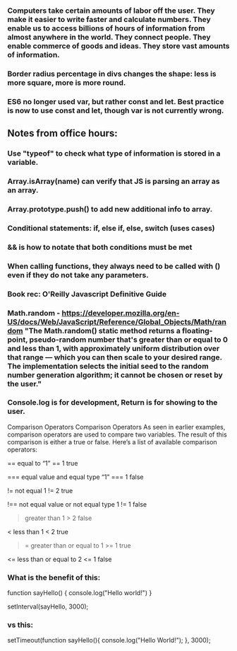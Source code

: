 ### Computers take certain amounts of labor off the user. They make it easier to write faster and calculate numbers. They enable us to access billions of hours of information from almost anywhere in the world. They connect people. They enable commerce of goods and ideas. They store vast amounts of information.

### Border radius percentage in divs changes the shape: less is more square, more is more round.

### ES6 no longer used var, but rather const and let. Best practice is now to use const and let, though var is not currently wrong.

## Notes from office hours:

### Use "typeof" to check what type of information is stored in a variable.

### Array.isArray(name) can verify that JS is parsing an array as an array.

### Array.prototype.push() to add new additional info to array.

### Conditional statements: if, else if, else, switch (uses cases)

### && is how to notate that both conditions must be met

### When calling functions, they always need to be called with () even if they do not take any parameters.

### Book rec: O'Reilly Javascript Definitive Guide

### Math.random - https://developer.mozilla.org/en-US/docs/Web/JavaScript/Reference/Global_Objects/Math/random "The Math.random() static method returns a floating-point, pseudo-random number that's greater than or equal to 0 and less than 1, with approximately uniform distribution over that range — which you can then scale to your desired range. The implementation selects the initial seed to the random number generation algorithm; it cannot be chosen or reset by the user."

### Console.log is for development, Return is for showing to the user.

Comparison Operators
Comparison Operators
As seen in earlier examples, comparison operators are used to compare two variables. The result of this comparison is either a true or false. Here’s a list of available comparison operators:

==	equal to	“1” == 1	true

===	equal value and equal type	“1” === 1	false

!=	not equal	1 != 2	true

!==	not equal value or not equal type	1 != 1	false

>	greater than	1 > 2	false

<	less than	1 < 2	true

>=	greater than or equal to	1 >= 1	true

<=	less than or equal to	2 <= 1	false


### What is the benefit of this:

function sayHello() {
  console.log("Hello world!")
}

setInterval(sayHello, 3000);

### vs this:

setTimeout(function sayHello(){
  console.log("Hello World!");
}, 3000);







